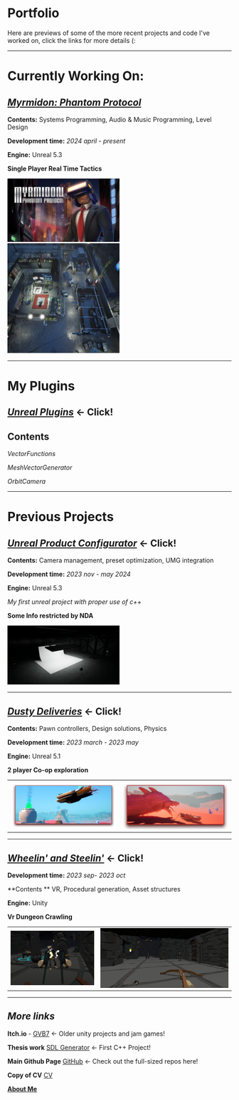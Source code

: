 # Portfolio
Here are previews of some of the more recent projects and code I've worked on, click the links for more details (:

---
# **Currently Working On:**

## [***Myrmidon: Phantom Protocol***](Myrmidon#myrmidon)

**Contents:** Systems Programming, Audio & Music Programming, Level Design 

**Development time:** *2024 april - present*

**Engine:** Unreal 5.3

**Single Player Real Time Tactics**

<img src="Myrmidon/Images/Splash.png" width="50%"/>
<img src="Myrmidon/Images/levellayout.PNG" width="50%"/>

---

# **My Plugins**

## [***Unreal Plugins***](https://github.com/GBaath/UnrealPlugins/tree/main) <- Click!

**Contents**
---
*VectorFunctions*

*MeshVectorGenerator*

*OrbitCamera*


----

# **Previous Projects**

## [***Unreal Product Configurator***](UnrealProductConfigurator#unreal-product-configurator) <- Click!

**Contents:** Camera management, preset optimization, UMG integration

**Development time:** *2023 nov - may 2024*

**Engine:** Unreal 5.3

*My first unreal project with proper use of c++*

**Some Info restricted by NDA**

<img src="UnrealProductConfigurator/Images/ConfigScenePreview.png" width="50%"/>

----

## [***Dusty Deliveries***](DustyDeliveries#dusty-deliveries) <- Click!

**Contents:** Pawn controllers, Design solutions, Physics 

**Development time:** *2023 march - 2023 may*

**Engine:** Unreal 5.1

**2 player Co-op exploration**

<table>
  <tr>
    <td width="50%"><img src="DustyDeliveries\Images\BoatFly.png" /></td>
    <td width="50%"><img src="DustyDeliveries\Images\SerpentBite.png" /></td>
  </tr>
</table>

---

## [***Wheelin' and Steelin'***](Wheelin'andStealin'#wheelin-and-steelin) <- Click!

**Development time:** *2023 sep- 2023 oct*

**Contents ** VR, Procedural generation, Asset structures

**Engine:** Unity

**Vr Dungeon Crawling**

<table>
  <tr>
    <td width="40%"><img src="Wheelin'andStealin'\Images\DualSmg_demo.PNG" /></td>
    <td width="60%"><img src="Wheelin'andStealin'\Images\CrossbowRoom_demo.png"" /></td>
  </tr>
</table>

----


## *More links*

**Itch.io** - [GVB7](https://gvb7.itch.io/) <- Older unity projects and jam games!

**Thesis work** [SDL Generator](https://github.com/GBaath/SDL2-IslandGen-Examensarbete) <- First C++ Project!

**Main Github Page** [GitHub](https://github.com/GBaath) <- Check out the full-sized repos here!

 **Copy of CV** [CV](https://docs.google.com/document/d/1j3pqR7tGUoK3OjItGiE2QCi8GXGabEb0ygaZrnFryFo/edit?usp=sharing)

 [**About Me**](AboutMe#about-me)

